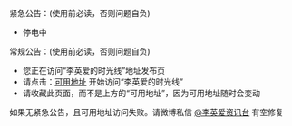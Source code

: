 紧急公告：(使用前必读，否则问题自负)          
* 停电中

常规公告：(使用前必读，否则问题自负)        
* 您正在访问“李英爱的时光线”地址发布页          
* 请点击：[可用地址](http://op.sbb.zone:8890/) 开始访问“李英爱的时光线”           
* 请收藏此页面，而不是上方的“可用地址”，因为可用地址随时会变动                 

如果无紧急公告，且可用地址访问失败。请微博私信 [@李英爱资讯台](https://weibo.com/leeyoungaeclub) 有空修复       

